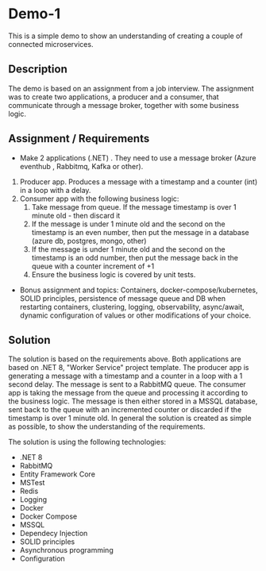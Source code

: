 # Demo-1
This is a simple demo to show an understanding of creating a couple of connected microservices.


## Description
The demo is based on an assignment from a job interview. The assignment was to create two applications, a producer and a consumer, that communicate through a message broker, together with some business logic.

## Assignment / Requirements

* Make 2 applications (.NET) . They need to use a message broker (Azure eventhub , Rabbitmq, Kafka or other).
1. Producer app. Produces a message with a timestamp and a counter (int) in a loop with a delay.
2. Consumer app with the following business logic:
	1. Take message from queue. If the message timestamp is over 1 minute old - then discard it
	2. If the message is under 1 minute old and the second on the timestamp is an even number, then put the message in a database (azure db, postgres, mongo, other)
	3. If the message is under 1 minute old and the second on the timestamp is an odd number, then put the message back in the queue with a counter increment of +1
	4. Ensure the business logic is covered by unit tests.

* Bonus assignment and topics: Containers, docker-compose/kubernetes, SOLID principles, persistence of message queue and DB when restarting containers, clustering, logging, observability, async/await, dynamic configuration of values or other modifications of your choice.

## Solution
The solution is based on the requirements above. Both applications are based on .NET 8, "Worker Service" project template. 
The producer app is generating a message with a timestamp and a counter in a loop with a 1 second delay. The message is sent to a RabbitMQ queue.
The consumer app is taking the message from the queue and processing it according to the business logic. The message is then either stored in a MSSQL database, sent back to the queue with an incremented counter or discarded if the timestamp is over 1 minute old.
In general the solution is created as simple as possible, to show the understanding of the requirements.

The solution is using the following technologies:
* .NET 8
* RabbitMQ
* Entity Framework Core
* MSTest
* Redis
* Logging
* Docker
* Docker Compose
* MSSQL
* Dependecy Injection
* SOLID principles
* Asynchronous programming
* Configuration
